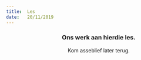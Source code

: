 ```yaml
---
title:  Les
date:   20/11/2019
---
```


### <center>Ons werk aan hierdie les.</center>
<center>Kom asseblief later terug.</center>